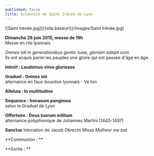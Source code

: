 ```yaml
---
published: false
title: Solennité de Saint Irénée de Lyon
---
```


![Saint Irénée.jpg]({{site.baseurl}}/images/Saint Irénée.jpg)


**Dimanche 28 juin 2015, messe de 19h**  
Messe en rite lyonnais

*Omnes isti in generationibus gentis suae, gloriam adepti sunt.*  
Ils ont acquis parmi les peuples une gloire qui est passée d'âge en âge.  

**Introït : Laudemus viros gloriosos**  

**Graduel : Omnes isti**  
alternance en faux-bourdon lyonnais - Ve ton

**Alleluia : In multitudine**  

**Sequence : Irenaeum pangimus**  
selon le Graduel de Lyon

**Offertoire : Deus tuorum militum**  
alternance polyphonique de Johannes Martini (1440-1497)

**Sanctus**
intonation de Jacob Obrecht *Missa Malheur me bat*  

**Communion : **  

**Sortie : ** 
